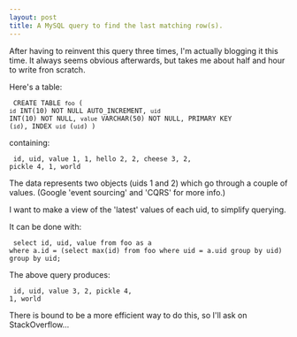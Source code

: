 ```yaml
---
layout: post
title: A MySQL query to find the last matching row(s).
---
```


After having to reinvent this query three times, I'm actually blogging it this time.  It always seems obvious afterwards, but takes me about half and hour to write fron scratch.

Here's a table: <pre><code>
CREATE TABLE `foo` (
    `id` INT(10) NOT NULL AUTO_INCREMENT,
    `uid` INT(10) NOT NULL,
    `value` VARCHAR(50) NOT NULL,
    PRIMARY KEY (`id`),
    INDEX `uid` (`uid`)
)
</code></pre>

containing: <pre><code>
id, uid, value
 1,   1, hello
 2,   2, cheese
 3,   2, pickle
 4,   1, world
</code></pre>

The data represents two objects (uids 1 and 2) which go through a couple of values.  (Google 'event sourcing' and 'CQRS' for more info.) 

I want to make a view of the 'latest' values of each uid, to simplify querying.

It can be done with: <pre><code>
select id, uid, value 
from foo as a
where a.id = (select max(id) from foo where uid = a.uid group by uid)
group by uid;
</code></pre>

The above query produces: <pre><code>
id, uid, value
 3,   2, pickle
 4,   1, world
</code></pre>

There is bound to be a more efficient way to do this, so I'll ask on StackOverflow...
